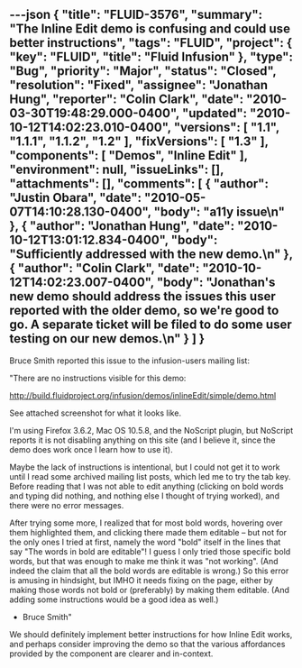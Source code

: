 ---json
{
  "title": "FLUID-3576",
  "summary": "The Inline Edit demo is confusing and could use better instructions",
  "tags": "FLUID",
  "project": {
    "key": "FLUID",
    "title": "Fluid Infusion"
  },
  "type": "Bug",
  "priority": "Major",
  "status": "Closed",
  "resolution": "Fixed",
  "assignee": "Jonathan Hung",
  "reporter": "Colin Clark",
  "date": "2010-03-30T19:48:29.000-0400",
  "updated": "2010-10-12T14:02:23.010-0400",
  "versions": [
    "1.1",
    "1.1.1",
    "1.1.2",
    "1.2"
  ],
  "fixVersions": [
    "1.3"
  ],
  "components": [
    "Demos",
    "Inline Edit"
  ],
  "environment": null,
  "issueLinks": [],
  "attachments": [],
  "comments": [
    {
      "author": "Justin Obara",
      "date": "2010-05-07T14:10:28.130-0400",
      "body": "a11y issue\n"
    },
    {
      "author": "Jonathan Hung",
      "date": "2010-10-12T13:01:12.834-0400",
      "body": "Sufficiently addressed with the new demo.\n"
    },
    {
      "author": "Colin Clark",
      "date": "2010-10-12T14:02:23.007-0400",
      "body": "Jonathan's new demo should address the issues this user reported with the older demo, so we're good to go. A separate ticket will be filed to do some user testing on our new demos.\n"
    }
  ]
}
---
Bruce Smith reported this issue to the infusion-users mailing list:

"There are no instructions visible for this demo:

<http://build.fluidproject.org/infusion/demos/inlineEdit/simple/demo.html>

See attached screenshot for what it looks like.

I'm using Firefox 3.6.2, Mac OS 10.5.8, and the NoScript plugin, but NoScript reports it is not disabling anything on this site (and I believe it, since the demo does work once I learn how to use it).

Maybe the lack of instructions is intentional, but I could not get it to work until I read some archived mailing list posts, which led me to try the tab key. Before reading that I was not able to edit anything (clicking on bold words and typing did nothing, and nothing else I thought of trying worked), and there were no error messages.&#x20;

After trying some more, I realized that for most bold words, hovering over them highlighted them, and clicking there made them editable – but not for the only ones I tried at first, namely the word "bold" itself in the lines that say "The words in bold are editable"! I guess I only tried those specific bold words, but that was enough to make me think it was "not working". (And indeed the claim that all the bold words are editable is wrong.) So this error is amusing in hindsight, but IMHO it needs fixing on the page, either by making those words not bold or (preferably) by making them editable. (And adding some instructions would be a good idea as well.)

* Bruce Smith"

We should definitely implement better instructions for how Inline Edit works, and perhaps consider improving the demo so that the various affordances provided by the component are clearer and in-context.

        
